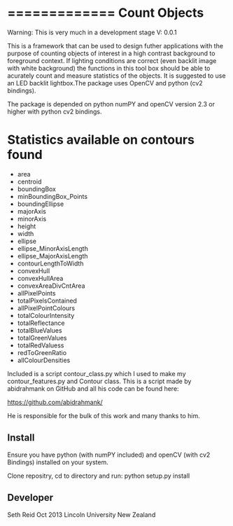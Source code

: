 =============
Count Objects
=============

Warning: This is very much in a development stage V: 0.0.1

This is a framework that can be used to design futher applications with the purpose
of counting objects of interest in a high contrast background to foreground context.
If lighting conditions are correct (even backlit image with white background) the
functions in this tool box should be able to acurately count and measure statistics 
of the objects. It is suggested to use an LED backlit lightbox.The package uses OpenCV 
and python (cv2 bindings).

The package is depended on python numPY and openCV version 2.3 or higher with python cv2
bindings.

# Statistics available on contours found #

* area
* centroid
* boundingBox
* minBoundingBox_Points
* boundingEllipse
* majorAxis
* minorAxis
* height
* width
* ellipse
* ellipse_MinorAxisLength          
* ellipse_MajorAxisLength
* contourLengthToWidth
* convexHull
* convexHullArea
* convexAreaDivCntArea
* allPixelPoints
* totalPixelsContained
* allPixelPointColours
* totalColourIntensity
* totalReflectance
* totalBlueValues                       
* totalGreenValues                       
* totalRedValuess                      
* redToGreenRatio
* allColourDensities

Included is a script contour_class.py which I used to make my contour_features.py and Contour class. This is a script made by abidrahmank
on GitHub and all his code can be found here: 

 https://github.com/abidrahmank/

He is responsible for the bulk of this work and many thanks to him.


## Install ##

Ensure you have python (with numPY included) and openCV (with cv2 Bindings) installed on your system.

Clone repositry, cd to directory and run:
python setup.py install

## Developer ##

Seth Reid
Oct 2013
Lincoln University
New Zealand

